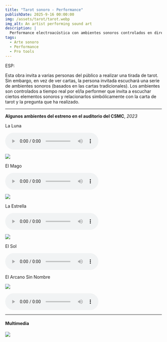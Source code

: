 ```yaml
---
title: "Tarot sonoro - Performance"
publishDate: 2025-9-16 00:00:00
img: /assets/tarot/tarot.webp
img_alt: An artist performing sound art
description: |
  Performance electroacústica con ambientes sonoros controlados en directo.
tags:
  - Arte sonoro
  - Performance
  - Pro tools
---
```


ESP:

Esta obra invita a varias personas del público a realizar una tirada de tarot. Sin embargo, en vez de ver cartas, la persona invitada escuchará una serie de ambientes sonoros (basados en las cartas tradicionales). Los ambientes son controlados a tiempo real por el/la performer que invita a escuchar ciertos elementos sonoros y relacionarlos simbólicamente con la carta de tarot y la pregunta que ha realizado.



---

**Algunos ambientes del estreno en el auditorio del CSMC**, *2023*

La Luna

<audio controls src="/assets/tarot/luna.wav"></audio>

![](/assets/tarot/luna.jpg)


El Mago

<audio controls src="/assets/tarot/mago.wav"></audio>

![](/assets/tarot/mago.jpg)

La Estrella

<audio controls src="/assets/tarot/estrella.wav"></audio>

![](/assets/tarot/estrella.jpg)

El Sol 

<audio controls src="/assets/tarot/sol.wav"></audio>

El Arcano Sin Nombre

![](/assets/tarot/sinnombre.jpg)

<audio controls src="/assets/tarot/sinnombre.wav"></audio>



---

#### **Multimedia**

![](/assets/tarot/foto1.JPG)

